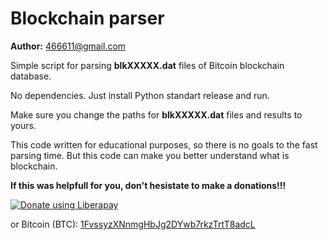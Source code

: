 Blockchain parser
=================

**Author:** <466611@gmail.com>

Simple script for parsing **blkXXXXX.dat** files of Bitcoin blockchain database.

No dependencies. Just install Python standart release and run.

Make sure you change the paths for **blkXXXXX.dat** files and results to yours.

This code written for educational purposes, so there is no goals to the fast parsing time. But this code can make you better understand what is blockchain.

**If this was helpfull for you, don't hesistate to make a donations!!!**

<noscript><a href="https://liberapay.com/ragestack/donate"><img alt="Donate using Liberapay" src="https://liberapay.com/assets/widgets/donate.svg"></a></noscript>

or Bitcoin (BTC): <a href="https://www.blockchain.com/btc/address/1FvssyzXNnmgHbJg2DYwb7rkzTrtT8adcL">1FvssyzXNnmgHbJg2DYwb7rkzTrtT8adcL</a>

